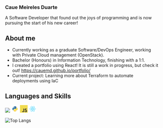 ### Caue Meireles Duarte

A Software Developer that found out the joys of programming and is now pursuing the start of his new career!

## About me

* Currently working as a graduate Software/DevOps Engineer, working with Private Cloud management (OpenStack).
* Bachelor (Honours) in Information Technology, finishing with a 1:1.
* I created a portfolio using React! It is still a work in progress, but check it out! https://cauemd.github.io/portfolio/
* Current project: Learning more about Terraform to automate deployments using IaC

## Languages and Skills
<code><img height="25" src="https://www.oracle.com/a/ocom/img/obic-java-cup.svg"></code>
<code><img height="25" src="https://raw.githubusercontent.com/github/explore/80688e429a7d4ef2fca1e82350fe8e3517d3494d/topics/python/python.png"></code>
<code><img height="25" src="https://raw.githubusercontent.com/github/explore/80688e429a7d4ef2fca1e82350fe8e3517d3494d/topics/javascript/javascript.png"></code>
<code><img height="25" src="https://raw.githubusercontent.com/github/explore/80688e429a7d4ef2fca1e82350fe8e3517d3494d/topics/react/react.png"></code>

![Top Langs](https://github-readme-stats.vercel.app/api/top-langs/?username=cauemd)
